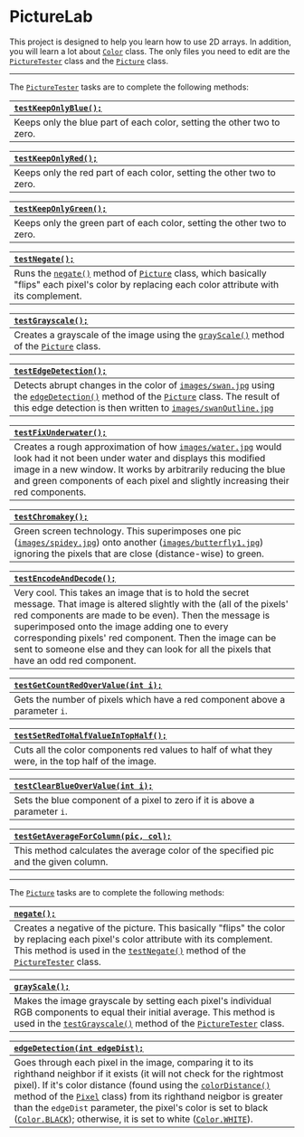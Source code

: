 # PictureLab
This project is designed to help you learn how to use 2D arrays. In addition, you will learn a lot about [`Color`](https://docs.oracle.com/javase/7/docs/api/java/awt/Color.html) class. The only files you need to edit are the [`PictureTester`](https://github.com/Angad-The-Coder/APCS-Code/tree/master/PictureLab/src/PictureTester.java) class and the [`Picture`](https://github.com/Angad-The-Coder/APCS-Code/tree/master/PictureLab/src/Picture.java) class.

---

The [`PictureTester`](https://github.com/Angad-The-Coder/APCS-Code/tree/master/PictureLab/src/PictureTester.java) tasks are to complete the following methods:

| [`testKeepOnlyBlue();`](https://github.com/Angad-The-Coder/APCS-Code/tree/master/PictureLab/src/PictureTester.java#L111) |
| :-- |
| Keeps only the blue part of each color, setting the other two to zero. |

| [`testKeepOnlyRed();`](https://github.com/Angad-The-Coder/APCS-Code/tree/master/PictureLab/src/PictureTester.java#L151) |
| :-- |
| Keeps only the red part of each color, setting the other two to zero. |

| [`testKeepOnlyGreen();`](https://github.com/Angad-The-Coder/APCS-Code/tree/master/PictureLab/src/PictureTester.java#L131) |
| :-- |
| Keeps only the green part of each color, setting the other two to zero. |

| [`testNegate();`](https://github.com/Angad-The-Coder/APCS-Code/tree/master/PictureLab/src/PictureTester.java#L173) |
| :-- |
| Runs the [`negate()`](https://github.com/Angad-The-Coder/APCS-Code/tree/master/PictureLab/src/Picture.java#L87) method of [`Picture`](https://github.com/Angad-The-Coder/APCS-Code/tree/master/PictureLab/src/Picture.java) class, which basically "flips" each pixel's color by replacing each color attribute with its complement. |

| [`testGrayscale();`](https://github.com/Angad-The-Coder/APCS-Code/tree/master/PictureLab/src/PictureTester.java#L185) |
| :-- |
| Creates a grayscale of the image using the [`grayScale()`](https://github.com/Angad-The-Coder/APCS-Code/tree/master/PictureLab/src/Picture.java#L103) method of the [`Picture`](https://github.com/Angad-The-Coder/APCS-Code/tree/master/PictureLab/src/Picture.java) class. |

| [`testEdgeDetection();`](https://github.com/Angad-The-Coder/APCS-Code/tree/master/PictureLab/src/PictureTester.java#L194) |
| :-- |
| Detects abrupt changes in the color of [`images/swan.jpg`](https://github.com/Angad-The-Coder/APCS-Code/tree/master/PictureLab/images/swan.jpg) using the [`edgeDetection()`](https://github.com/Angad-The-Coder/APCS-Code/tree/master/PictureLab/src/Picture.java#L182) method of the [`Picture`](https://github.com/Angad-The-Coder/APCS-Code/tree/master/PictureLab/src/Picture.java) class. The result of this edge detection is then written to [`images/swanOutline.jpg`](https://github.com/Angad-The-Coder/APCS-Code/tree/master/PictureLab/images/swanOutline.jpg) |

| [`testFixUnderwater();`](https://github.com/Angad-The-Coder/APCS-Code/tree/master/PictureLab/src/PictureTester.java#L472) |
| :-- |
| Creates a rough approximation of how [`images/water.jpg`](https://github.com/Angad-The-Coder/APCS-Code/tree/master/PictureLab/images/water.jpg) would look had it not been under water and displays this modified image in a new window. It works by arbitrarily reducing the blue and green components of each pixel and slightly increasing their red components. |

| [`testChromakey();`](https://github.com/Angad-The-Coder/APCS-Code/tree/master/PictureLab/src/PictureTester.java#L425) |
| :-- |
| Green screen technology. This superimposes one pic ([`images/spidey.jpg`](https://github.com/Angad-The-Coder/APCS-Code/tree/master/PictureLab/images/spidey.jpg)) onto another ([`images/butterfly1.jpg`](https://github.com/Angad-The-Coder/APCS-Code/tree/master/PictureLab/images/butterfly1.jpg)) ignoring the pixels that are close (distance-wise) to green. |

| [`testEncodeAndDecode();`](https://github.com/Angad-The-Coder/APCS-Code/tree/master/PictureLab/src/PictureTester.java#L349) |
| :-- |
| Very cool. This takes an image that is to hold the secret message. That image is altered slightly with the (all of the pixels' red components are made to be even). Then the message is superimposed onto the image adding one to every corresponding pixels' red component. Then the image can be sent to someone else and they can look for all the pixels that have an odd red component. |

| [`testGetCountRedOverValue(int i);`](https://github.com/Angad-The-Coder/APCS-Code/tree/master/PictureLab/src/PictureTester.java#L319) |
| :-- |
| Gets the number of pixels which have a red component above a parameter `i`. |

| [`testSetRedToHalfValueInTopHalf();`](https://github.com/Angad-The-Coder/APCS-Code/tree/master/PictureLab/src/PictureTester.java#L300) |
| :-- |
| Cuts all the color components red values to half of what they were, in the top half of the image. |

| [`testClearBlueOverValue(int i);`](https://github.com/Angad-The-Coder/APCS-Code/tree/master/PictureLab/src/PictureTester.java#L280) |
| :-- |
| Sets the blue component of a pixel to zero if it is above a parameter `i`. |

| [`testGetAverageForColumn(pic, col);`](https://github.com/Angad-The-Coder/APCS-Code/tree/master/PictureLab/src/PictureTester.java#L256) |
| :-- |
| This method calculates the average color of the specified pic and the given column. |

---

The [`Picture`](https://github.com/Angad-The-Coder/APCS-Code/tree/master/PictureLab/src/Picture.java) tasks are to complete the following methods:

| [`negate();`](https://github.com/Angad-The-Coder/APCS-Code/tree/master/PictureLab/src/Picture.java#L87) |
| :-- |
| Creates a negative of the picture. This basically "flips" the color by replacing each pixel's color attribute with its complement. This method is used in the [`testNegate()`](https://github.com/Angad-The-Coder/APCS-Code/tree/master/PictureLab/src/PictureTester.java#L173) method of the [`PictureTester`](https://github.com/Angad-The-Coder/APCS-Code/tree/master/PictureLab/src/PictureTester.java) class. |

| [`grayScale();`](https://github.com/Angad-The-Coder/APCS-Code/tree/master/PictureLab/src/Picture.java#L103) |
| :-- |
| Makes the image grayscale by setting each pixel's individual RGB components to equal their initial average. This method is used in the [`testGrayscale()`](https://github.com/Angad-The-Coder/APCS-Code/tree/master/PictureLab/src/PictureTester.java#L185) method of the [`PictureTester`](https://github.com/Angad-The-Coder/APCS-Code/tree/master/PictureLab/src/PictureTester.java) class. |

| [`edgeDetection(int edgeDist);`](https://github.com/Angad-The-Coder/APCS-Code/tree/master/PictureLab/src/Picture.java#L182) |
| :-- |
| Goes through each pixel in the image, comparing it to its righthand neighbor if it exists (it will not check for the rightmost pixel). If it's color distance (found using the [`colorDistance()`](https://github.com/Angad-The-Coder/APCS-Code/tree/master/PictureLab/src/Pixel.java#L330) method of the [`Pixel`](https://github.com/Angad-The-Coder/APCS-Code/tree/master/PictureLab/src/Pixel.java) class) from its righthand neigbor is greater than the `edgeDist` parameter, the pixel's color is set to black ([`Color.BLACK`](https://docs.oracle.com/javase/7/docs/api/java/awt/Color.html#BLACK)); otherwise, it is set to white ([`Color.WHITE`](https://docs.oracle.com/javase/7/docs/api/java/awt/Color.html#WHITE)). |